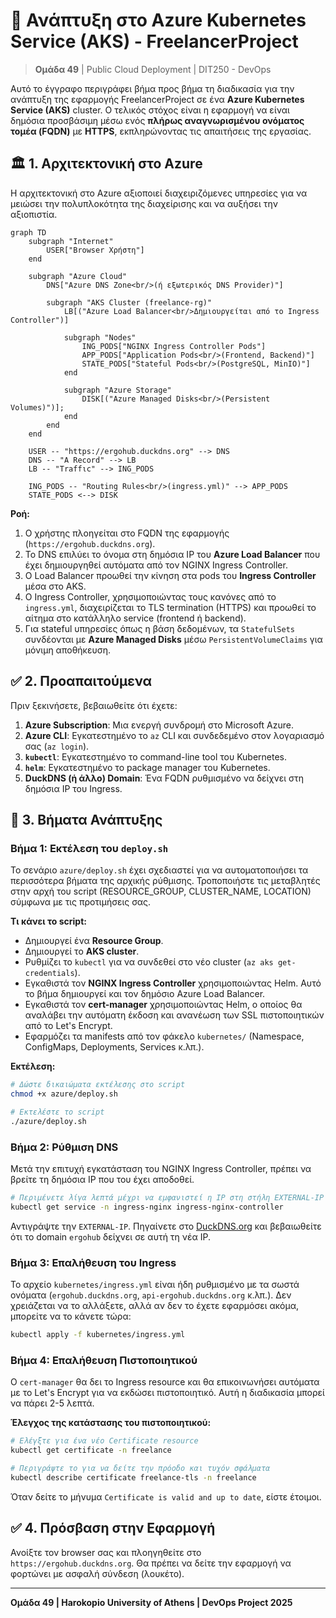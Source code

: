 # 🚀 Ανάπτυξη στο Azure Kubernetes Service (AKS) - FreelancerProject

> **Ομάδα 49** | Public Cloud Deployment | DIT250 - DevOps

Αυτό το έγγραφο περιγράφει βήμα προς βήμα τη διαδικασία για την ανάπτυξη της εφαρμογής FreelancerProject σε ένα **Azure Kubernetes Service (AKS)** cluster. Ο τελικός στόχος είναι η εφαρμογή να είναι δημόσια προσβάσιμη μέσω ενός **πλήρως αναγνωρισμένου ονόματος τομέα (FQDN)** με **HTTPS**, εκπληρώνοντας τις απαιτήσεις της εργασίας.

## 🏛️ 1. Αρχιτεκτονική στο Azure

Η αρχιτεκτονική στο Azure αξιοποιεί διαχειριζόμενες υπηρεσίες για να μειώσει την πολυπλοκότητα της διαχείρισης και να αυξήσει την αξιοπιστία.

```mermaid
graph TD
    subgraph "Internet"
        USER["Browser Χρήστη"]
    end

    subgraph "Azure Cloud"
        DNS["Azure DNS Zone<br/>(ή εξωτερικός DNS Provider)"]
        
        subgraph "AKS Cluster (freelance-rg)"
            LB[("Azure Load Balancer<br/>Δημιουργείται από το Ingress Controller")]
            
            subgraph "Nodes"
                ING_PODS["NGINX Ingress Controller Pods"]
                APP_PODS["Application Pods<br/>(Frontend, Backend)"]
                STATE_PODS["Stateful Pods<br/>(PostgreSQL, MinIO)"]
            end
            
            subgraph "Azure Storage"
                DISK[("Azure Managed Disks<br/>(Persistent Volumes)")];
            end
        end
    end

    USER -- "https://ergohub.duckdns.org" --> DNS
    DNS -- "A Record" --> LB
    LB -- "Τraffιc" --> ING_PODS
    
    ING_PODS -- "Routing Rules<br/>(ingress.yml)" --> APP_PODS
    STATE_PODS <--> DISK
```
**Ροή:**
1.  Ο χρήστης πλοηγείται στο FQDN της εφαρμογής (`https://ergohub.duckdns.org`).
2.  Το DNS επιλύει το όνομα στη δημόσια IP του **Azure Load Balancer** που έχει δημιουργηθεί αυτόματα από τον NGINX Ingress Controller.
3.  Ο Load Balancer προωθεί την κίνηση στα pods του **Ingress Controller** μέσα στο AKS.
4.  Ο Ingress Controller, χρησιμοποιώντας τους κανόνες από το `ingress.yml`, διαχειρίζεται το TLS termination (HTTPS) και προωθεί το αίτημα στο κατάλληλο service (frontend ή backend).
5.  Για stateful υπηρεσίες όπως η βάση δεδομένων, τα `StatefulSets` συνδέονται με **Azure Managed Disks** μέσω `PersistentVolumeClaims` για μόνιμη αποθήκευση.

## ✅ 2. Προαπαιτούμενα

Πριν ξεκινήσετε, βεβαιωθείτε ότι έχετε:
1.  **Azure Subscription**: Μια ενεργή συνδρομή στο Microsoft Azure.
2.  **Azure CLI**: Εγκατεστημένο το `az` CLI και συνδεδεμένο στον λογαριασμό σας (`az login`).
3.  **`kubectl`**: Εγκατεστημένο το command-line tool του Kubernetes.
4.  **`helm`**: Εγκατεστημένο το package manager του Kubernetes.
5.  **DuckDNS (ή άλλο) Domain**: Ένα FQDN ρυθμισμένο να δείχνει στη δημόσια IP του Ingress.

## 🚀 3. Βήματα Ανάπτυξης

### Βήμα 1: Εκτέλεση του `deploy.sh`
Το σενάριο `azure/deploy.sh` έχει σχεδιαστεί για να αυτοματοποιήσει τα περισσότερα βήματα της αρχικής ρύθμισης. Τροποποιήστε τις μεταβλητές στην αρχή του script (RESOURCE_GROUP, CLUSTER_NAME, LOCATION) σύμφωνα με τις προτιμήσεις σας.

**Τι κάνει το script:**
-   Δημιουργεί ένα **Resource Group**.
-   Δημιουργεί το **AKS cluster**.
-   Ρυθμίζει το `kubectl` για να συνδεθεί στο νέο cluster (`az aks get-credentials`).
-   Εγκαθιστά τον **NGINX Ingress Controller** χρησιμοποιώντας Helm. Αυτό το βήμα δημιουργεί και τον δημόσιο Azure Load Balancer.
-   Εγκαθιστά τον **cert-manager** χρησιμοποιώντας Helm, ο οποίος θα αναλάβει την αυτόματη έκδοση και ανανέωση των SSL πιστοποιητικών από το Let's Encrypt.
-   Εφαρμόζει τα manifests από τον φάκελο `kubernetes/` (Namespace, ConfigMaps, Deployments, Services κ.λπ.).

**Εκτέλεση:**
```bash
# Δώστε δικαιώματα εκτέλεσης στο script
chmod +x azure/deploy.sh

# Εκτελέστε το script
./azure/deploy.sh
```

### Βήμα 2: Ρύθμιση DNS
Μετά την επιτυχή εγκατάσταση του NGINX Ingress Controller, πρέπει να βρείτε τη δημόσια IP που του έχει αποδοθεί.
```bash
# Περιμένετε λίγα λεπτά μέχρι να εμφανιστεί η IP στη στήλη EXTERNAL-IP
kubectl get service -n ingress-nginx ingress-nginx-controller
```
Αντιγράψτε την `EXTERNAL-IP`. Πηγαίνετε στο [DuckDNS.org](https://www.duckdns.org/) και βεβαιωθείτε ότι το domain `ergohub` δείχνει σε αυτή τη νέα IP.

### Βήμα 3: Επαλήθευση του Ingress
Το αρχείο `kubernetes/ingress.yml` είναι ήδη ρυθμισμένο με τα σωστά ονόματα (`ergohub.duckdns.org`, `api-ergohub.duckdns.org` κ.λπ.). Δεν χρειάζεται να το αλλάξετε, αλλά αν δεν το έχετε εφαρμόσει ακόμα, μπορείτε να το κάνετε τώρα:
```bash
kubectl apply -f kubernetes/ingress.yml
```

### Βήμα 4: Επαλήθευση Πιστοποιητικού
Ο `cert-manager` θα δει το Ingress resource και θα επικοινωνήσει αυτόματα με το Let's Encrypt για να εκδώσει πιστοποιητικό. Αυτή η διαδικασία μπορεί να πάρει 2-5 λεπτά.

**Έλεγχος της κατάστασης του πιστοποιητικού:**
```bash
# Ελέγξτε για ένα νέο Certificate resource
kubectl get certificate -n freelance

# Περιγράψτε το για να δείτε την πρόοδο και τυχόν σφάλματα
kubectl describe certificate freelance-tls -n freelance
```
Όταν δείτε το μήνυμα `Certificate is valid and up to date`, είστε έτοιμοι.

## ✅ 4. Πρόσβαση στην Εφαρμογή
Ανοίξτε τον browser σας και πλοηγηθείτε στο `https://ergohub.duckdns.org`. Θα πρέπει να δείτε την εφαρμογή να φορτώνει με ασφαλή σύνδεση (λουκέτο).

---
**Ομάδα 49 | Harokopio University of Athens | DevOps Project 2025** 